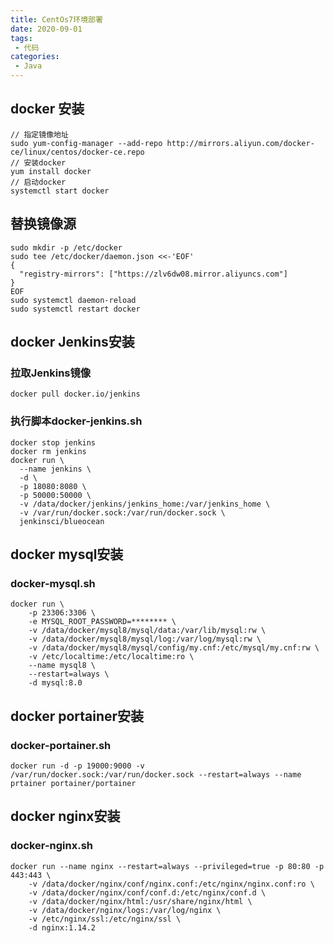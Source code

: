 ```yaml
---
title: CentOs7环境部署
date: 2020-09-01
tags:
 - 代码
categories:
 - Java
---
```



## docker 安装

```
// 指定镜像地址
sudo yum-config-manager --add-repo http://mirrors.aliyun.com/docker-ce/linux/centos/docker-ce.repo
// 安装docker
yum install docker
// 启动docker
systemctl start docker
```

## 替换镜像源
```
sudo mkdir -p /etc/docker
sudo tee /etc/docker/daemon.json <<-'EOF'
{
  "registry-mirrors": ["https://zlv6dw08.mirror.aliyuncs.com"]
}
EOF
sudo systemctl daemon-reload
sudo systemctl restart docker
```

## docker Jenkins安装
### 拉取Jenkins镜像
`docker pull docker.io/jenkins`
### 执行脚本docker-jenkins.sh
```
docker stop jenkins
docker rm jenkins
docker run \
  --name jenkins \
  -d \
  -p 18080:8080 \
  -p 50000:50000 \
  -v /data/docker/jenkins/jenkins_home:/var/jenkins_home \
  -v /var/run/docker.sock:/var/run/docker.sock \
  jenkinsci/blueocean
```

## docker mysql安装
### docker-mysql.sh
```
docker run \
    -p 23306:3306 \
    -e MYSQL_ROOT_PASSWORD=******** \
    -v /data/docker/mysql8/mysql/data:/var/lib/mysql:rw \
    -v /data/docker/mysql8/mysql/log:/var/log/mysql:rw \
    -v /data/docker/mysql8/mysql/config/my.cnf:/etc/mysql/my.cnf:rw \
    -v /etc/localtime:/etc/localtime:ro \
    --name mysql8 \
    --restart=always \
    -d mysql:8.0
```

## docker portainer安装
### docker-portainer.sh
```
docker run -d -p 19000:9000 -v /var/run/docker.sock:/var/run/docker.sock --restart=always --name prtainer portainer/portainer
```

## docker nginx安装
### docker-nginx.sh
```
docker run --name nginx --restart=always --privileged=true -p 80:80 -p 443:443 \
    -v /data/docker/nginx/conf/nginx.conf:/etc/nginx/nginx.conf:ro \
    -v /data/docker/nginx/conf/conf.d:/etc/nginx/conf.d \
    -v /data/docker/nginx/html:/usr/share/nginx/html \
    -v /data/docker/nginx/logs:/var/log/nginx \
    -v /etc/nginx/ssl:/etc/nginx/ssl \
    -d nginx:1.14.2
```
